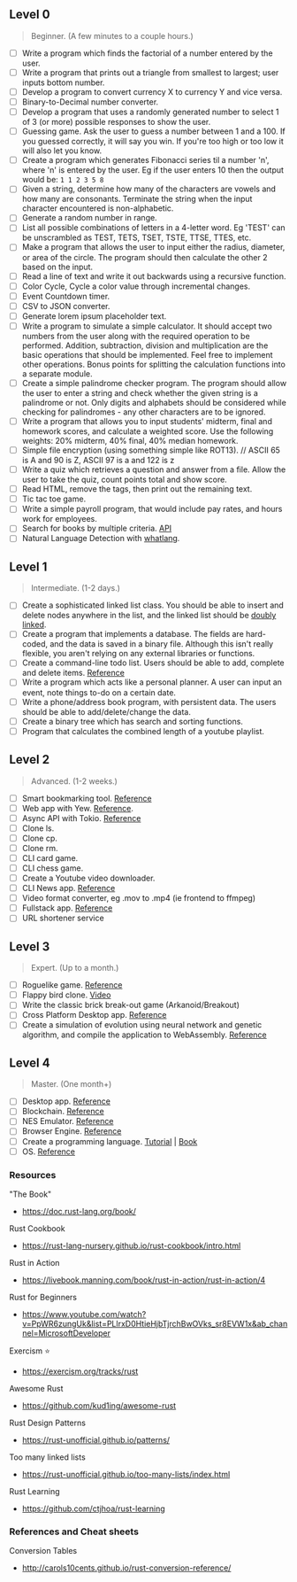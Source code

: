 ## Level 0

> Beginner. (A few minutes to a couple hours.)

-   [ ] Write a program which finds the factorial of a number entered by the user.
-   [ ] Write a program that prints out a triangle from smallest to largest; user inputs bottom number.
-   [ ] Develop a program to convert currency X to currency Y and vice versa.
-   [ ] Binary-to-Decimal number converter.
-   [ ] Develop a program that uses a randomly generated number to select 1 of 3 (or more) possible responses to show the user.
-   [ ] Guessing game. Ask the user to guess a number between 1 and a 100. If you guessed correctly, it will say you win. If you're too high or too low it will also let you know.
-   [ ] Create a program which generates Fibonacci series til a number 'n', where 'n' is entered by the user. Eg if the user enters 10 then the output would be: `1 1 2 3 5 8`
-   [ ] Given a string, determine how many of the characters are vowels and how many are consonants. Terminate the string when the input character encountered is non-alphabetic.
-   [ ] Generate a random number in range.
-   [ ] List all possible combinations of letters in a 4-letter word. Eg 'TEST' can be unscrambled as TEST, TETS, TSET, TSTE, TTSE, TTES, etc.
-   [ ] Make a program that allows the user to input either the radius, diameter, or area of the circle. The program should then calculate the other 2 based on the input.
-   [ ] Read a line of text and write it out backwards using a recursive function.
-   [ ] Color Cycle, Cycle a color value through incremental changes.
-   [ ] Event Countdown timer.
-   [ ] CSV to JSON converter.
-   [ ] Generate lorem ipsum placeholder text.
-   [ ] Write a program to simulate a simple calculator. It should accept two numbers from the user along with the required operation to be performed. Addition, subtraction, division and multiplication are the basic operations that should be implemented. Feel free to implement other operations. Bonus points for splitting the calculation functions into a separate module.
-   [ ] Create a simple palindrome checker program. The program should allow the user to enter a string and check whether the given string is a palindrome or not. Only digits and alphabets should be considered while checking for palindromes - any other characters are to be ignored.
-   [ ] Write a program that allows you to input students' midterm, final and homework scores, and calculate a weighted score. Use the following weights: 20% midterm, 40% final, 40% median homework.
-   [ ] Simple file encryption (using something simple like ROT13). // ASCII 65 is A and 90 is Z, ASCII 97 is a and 122 is z
-   [ ] Write a quiz which retrieves a question and answer from a file. Allow the user to take the quiz, count points total and show score.
-   [ ] Read HTML, remove the tags, then print out the remaining text.
-   [ ] Tic tac toe game.
-   [ ] Write a simple payroll program, that would include pay rates, and hours work for employees.
-   [ ] Search for books by multiple criteria. [API](https://developers.google.com/books/docs/overview)
-   [ ] Natural Language Detection with [whatlang](https://docs.rs/whatlang/latest/whatlang/).

## Level 1

> Intermediate. (1-2 days.)

-   [ ] Create a sophisticated linked list class. You should be able to insert and delete nodes anywhere in the list, and the linked list should be [doubly linked](https://en.wikipedia.org/wiki/Doubly_linked_list).
-   [ ] Create a program that implements a database. The fields are hard-coded, and the data is saved in a binary file. Although this isn't really flexible, you aren't relying on any external libraries or functions.
-   [ ] Create a command-line todo list. Users should be able to add, complete and delete items. [Reference](https://www.freecodecamp.org/news/how-to-build-a-to-do-app-with-rust/)
-   [ ] Write a program which acts like a personal planner. A user can input an event, note things to-do on a certain date.
-   [ ] Write a phone/address book program, with persistent data. The users should be able to add/delete/change the data.
-   [ ] Create a binary tree which has search and sorting functions.
-   [ ] Program that calculates the combined length of a youtube playlist.

## Level 2

> Advanced. (1-2 weeks.)

-   [ ] Smart bookmarking tool. [Reference](https://developers.facebook.com/blog/post/2020/06/03/build-smart-bookmarking-tool-rust-rocket/)
-   [ ] Web app with Yew. [Reference](https://yew.rs/next/tutorial).
-   [ ] Async API with Tokio. [Reference](https://levelup.gitconnected.com/building-an-api-using-warp-and-tokio-26a52173860a)
-   [ ] Clone ls.
-   [ ] Clone cp.
-   [ ] Clone rm.
-   [ ] CLI card game.
-   [ ] CLI chess game.
-   [ ] Create a Youtube video downloader.
-   [ ] CLI News app. [Reference](https://www.youtube.com/watch?v=4km2UijVC3M&ab_channel=creativcoder)
-   [ ] Video format converter, eg .mov to .mp4 (ie frontend to ffmpeg)
-   [ ] Fullstack app. [Reference](https://blog.logrocket.com/full-stack-rust-a-complete-tutorial-with-examples/)
-   [ ] URL shortener service

## Level 3

> Expert. (Up to a month.)

-   [ ] Roguelike game. [Reference](https://aimlesslygoingforward.com/blog/2019/02/09/writing-a-rust-roguelike-for-the-desktop-and-the-web/)
-   [ ] Flappy bird clone. [Video](https://youtu.be/cPF41tl3-3c)
-   [ ] Write the classic brick break-out game (Arkanoid/Breakout)
-   [ ] Cross Platform Desktop app. [Reference](https://css-tricks.com/how-i-built-a-cross-platform-desktop-application-with-svelte-redis-and-rust/)
-   [ ] Create a simulation of evolution using neural network and genetic algorithm, and compile the application to WebAssembly. [Reference](https://pwy.io/en/posts/learning-to-fly-pt1/)

## Level 4

> Master. (One month+)

-   [ ] Desktop app. [Reference](https://dev.to/davidedelpapa/rust-gui-introduction-a-k-a-the-state-of-rust-gui-libraries-as-of-january-2021-40gl)
-   [ ] Blockchain. [Reference](https://morioh.com/p/d554ac13bad3)
-   [ ] NES Emulator. [Reference](https://bugzmanov.github.io/nes_ebook/chapter_1.html)
-   [ ] Browser Engine. [Reference](https://limpet.net/mbrubeck/2014/08/08/toy-layout-engine-1.html)
-   [ ] Create a programming language. [Tutorial](https://blog.subnetzero.io/post/building-language-vm-part-00/) \| [Book](http://www.craftinginterpreters.com/contents.html)
-   [ ] OS. [Reference](https://os.phil-opp.com/)

### Resources

"The Book"

-   <https://doc.rust-lang.org/book/>

Rust Cookbook

-   <https://rust-lang-nursery.github.io/rust-cookbook/intro.html>

Rust in Action

-   <https://livebook.manning.com/book/rust-in-action/rust-in-action/4>

Rust for Beginners

-   <https://www.youtube.com/watch?v=PpWR6zungUk&list=PLlrxD0HtieHjbTjrchBwOVks_sr8EVW1x&ab_channel=MicrosoftDeveloper>

Exercism ⭐

-   <https://exercism.org/tracks/rust>

Awesome Rust

-   <https://github.com/kud1ing/awesome-rust>

Rust Design Patterns

-   <https://rust-unofficial.github.io/patterns/>

Too many linked lists

-   <https://rust-unofficial.github.io/too-many-lists/index.html>

Rust Learning

-   <https://github.com/ctjhoa/rust-learning>

### References and Cheat sheets

Conversion Tables

-   <http://carols10cents.github.io/rust-conversion-reference/>
